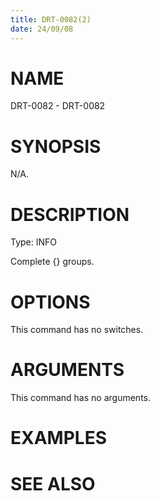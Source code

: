 ```yaml
---
title: DRT-0082(2)
date: 24/09/08
---
```


# NAME

DRT-0082 - DRT-0082

# SYNOPSIS

N/A.

# DESCRIPTION

Type: INFO

Complete {} groups.

# OPTIONS

This command has no switches.

# ARGUMENTS

This command has no arguments.

# EXAMPLES

# SEE ALSO
